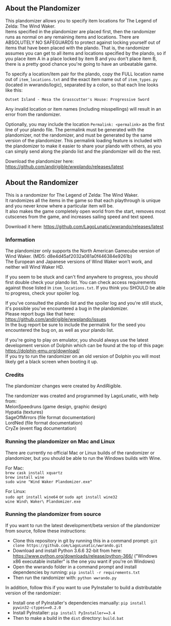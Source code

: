## About the Plandomizer

This plandomizer allows you to specify item locations for The Legend of Zelda: The Wind Waker.  
Items specified in the plandomizer are placed first, then the randomizer runs as normal on any remaining items and locations. There are ABSOLUTELY NO SAFEGUARDS to protect against locking yourself out of items that have been placed with the plando. That is, the randomizer assumes you can get to all items and locations specified by the plando, so if you place item A in a place locked by item B and you don't place item B, there is a pretty good chance you're going to have an unbeatable game.

To specify a location/item pair for the plando, copy the FULL location name out of `item_locations.txt` and the exact item name out of `item_types.py` (located in wwrando/logic), separated by a colon, so that each line looks like this:

`Outset Island - Mesa the Grasscutter's House: Progressive Sword`

Any invalid location or item names (including misspellings) will result in an error from the randomizer.

Optionally, you may include the location `Permalink: <permalink>` as the first line of your plando file. The permalink must be generated with the plandomizer, not the randomizer, and must be generated by the same version of the plandomizer. This permalink loading feature is included with the plandomizer to make it easier to share your plando with others, as you can simply send along the plando list and the plandomizer will do the rest.

Download the plandomizer here: https://github.com/andirigible/wwplando/releases/latest

## About the Randomizer

This is a randomizer for The Legend of Zelda: The Wind Waker.  
It randomizes all the items in the game so that each playthrough is unique and you never know where a particular item will be.  
It also makes the game completely open world from the start, removes most cutscenes from the game, and increases sailing speed and text speed.

Download it here: https://github.com/LagoLunatic/wwrando/releases/latest

### Information

The plandomizer only supports the North American Gamecube version of Wind Waker. (MD5: d8e4d45af2032a081a0f446384e9261b)  
The European and Japanese versions of Wind Waker won't work, and neither will Wind Waker HD.

If you seem to be stuck and can't find anywhere to progress, you should first double check your plando list. You can check access requirements against those listed in `item_locations.txt`. If you think you SHOULD be able to progress, check your spoiler log.

If you've consulted the plando list and the spoiler log and you're still stuck, it's possible you've encountered a bug in the plandomizer.  
Please report bugs like that here: https://github.com/andirigible/wwplando/issues  
In the bug report be sure to include the permalink for the seed you encountered the bug on, as well as your plando list.  

If you're going to play on emulator, you should always use the latest development version of Dolphin which can be found at the top of this page: https://dolphin-emu.org/download/  
If you try to run the randomizer on an old version of Dolphin you will most likely get a black screen when booting it up.

### Credits

The plandomizer changes were created by AndiRigible.  

The randomizer was created and programmed by LagoLunatic, with help from:  
MelonSpeedruns (game design, graphic design)  
Hypatia (textures)  
SageOfMirrors (file format documentation)  
LordNed (file format documentation)  
CryZe (event flag documentation)  

### Running the plandomizer on Mac and Linux

There are currently no official Mac or Linux builds of the randomizer or plandomizer, but you should be able to run the Windows builds with Wine.

For Mac:   
`brew cask install xquartz`  
`brew install wine`  
`sudo wine "Wind Waker Plandomizer.exe"`  

For Linux:  
`sudo apt install wine64` or `sudo apt install wine32`  
`wine Wind\ Waker\ Plandomizer.exe`  

### Running the plandomizer from source

If you want to run the latest development/beta version of the plandomizer from source, follow these instructions:  
* Clone this repository in git by running this in a command prompt: `git clone https://github.com/LagoLunatic/wwrando.git`  
* Download and install Python 3.6.6 32-bit from here: https://www.python.org/downloads/release/python-366/ ("Windows x86 executable installer" is the one you want if you're on Windows)  
* Open the wwrando folder in a command prompt and install dependencies by running: `pip install -r requirements.txt`  
* Then run the randomizer with: `python wwrando.py`  

In addition, follow this if you want to use PyInstaller to build a distributable version of the randomizer:  
* Install one of PyInstaller's dependencies manually: `pip install pywin32-ctypes==0.2.0`  
* Install PyInstaller: `pip install PyInstaller==3.4`  
* Then to make a build in the `dist` directory: `build.bat`  
